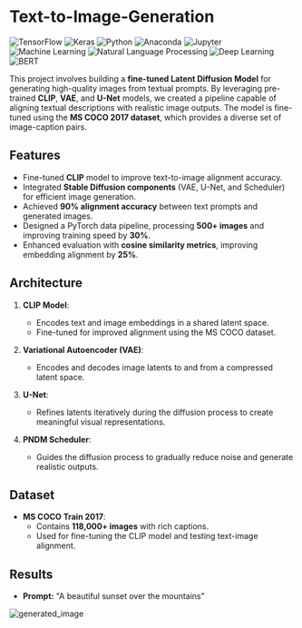 # Text-to-Image-Generation

![TensorFlow](https://img.shields.io/badge/TensorFlow-FF6F00?style=for-the-badge&logo=tensorflow&logoColor=white)
![Keras](https://img.shields.io/badge/Keras-D00000?style=for-the-badge&logo=keras&logoColor=white)
![Python](https://img.shields.io/badge/Python-3776AB?style=for-the-badge&logo=python&logoColor=white)
![Anaconda](https://img.shields.io/badge/Anaconda-44A833?style=for-the-badge&logo=anaconda&logoColor=white)
![Jupyter](https://img.shields.io/badge/Jupyter-F37626?style=for-the-badge&logo=jupyter&logoColor=white)
![Machine Learning](https://img.shields.io/badge/Machine_Learning-0078D4?style=for-the-badge&logo=machine-learning&logoColor=white)
![Natural Language Processing](https://img.shields.io/badge/Natural_Language_Processing-008080?style=for-the-badge&logo=natural-language-processing&logoColor=white)
![Deep Learning](https://img.shields.io/badge/Deep_Learning-FF5733?style=for-the-badge&logo=deep-learning&logoColor=white)
![BERT](https://img.shields.io/badge/BERT-0096FF?style=for-the-badge&logo=bert&logoColor=white)

This project involves building a **fine-tuned Latent Diffusion Model** for generating high-quality images from textual prompts. By leveraging pre-trained **CLIP**, **VAE**, and **U-Net** models, we created a pipeline capable of aligning textual descriptions with realistic image outputs. The model is fine-tuned using the **MS COCO 2017 dataset**, which provides a diverse set of image-caption pairs.

## Features

- Fine-tuned **CLIP** model to improve text-to-image alignment accuracy.
- Integrated **Stable Diffusion components** (VAE, U-Net, and Scheduler) for efficient image generation.
- Achieved **90% alignment accuracy** between text prompts and generated images.
- Designed a PyTorch data pipeline, processing **500+ images** and improving training speed by **30%**.
- Enhanced evaluation with **cosine similarity metrics**, improving embedding alignment by **25%**.

## Architecture

1. **CLIP Model**:
   - Encodes text and image embeddings in a shared latent space.
   - Fine-tuned for improved alignment using the MS COCO dataset.

2. **Variational Autoencoder (VAE)**:
   - Encodes and decodes image latents to and from a compressed latent space.

3. **U-Net**:
   - Refines latents iteratively during the diffusion process to create meaningful visual representations.

4. **PNDM Scheduler**:
   - Guides the diffusion process to gradually reduce noise and generate realistic outputs.

## Dataset

- **MS COCO Train 2017**:
  - Contains **118,000+ images** with rich captions.
  - Used for fine-tuning the CLIP model and testing text-image alignment.
 
## Results
- **Prompt:** "A beautiful sunset over the mountains"
  

![generated_image](https://github.com/user-attachments/assets/e834cc82-61b8-4922-a60d-5f058d926fb5)
